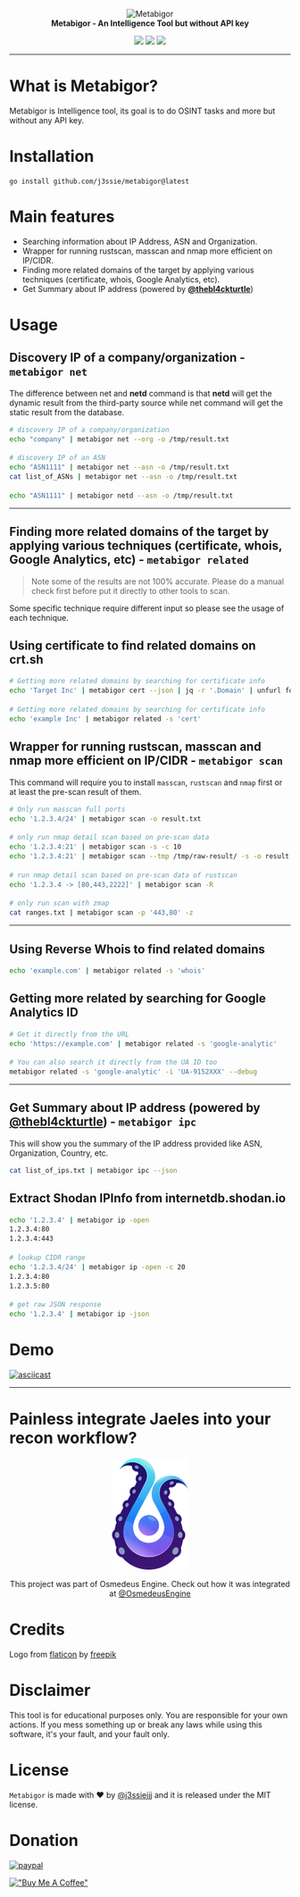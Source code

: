 <p align="center">
  <img alt="Metabigor" src="https://user-images.githubusercontent.com/23289085/143042137-28f8e7e5-e485-4dc8-a09b-10759a593210.png" height="140" />
  <br />
  <strong>Metabigor - An Intelligence Tool but without API key</strong>

  <p align="center">
  <a href="https://docs.osmedeus.org/donation/"><img src="https://img.shields.io/badge/Sponsors-0078D4?style=for-the-badge&logo=GitHub-Sponsors&logoColor=39ff14&labelColor=black&color=black"></a>
  <a href="https://twitter.com/OsmedeusEngine"><img src="https://img.shields.io/badge/%40OsmedeusEngine-0078D4?style=for-the-badge&logo=Twitter&logoColor=39ff14&labelColor=black&color=black"></a>
  <a href="https://github.com/j3ssie/osmedeus/releases"><img src="https://img.shields.io/github/release/j3ssie/metabigor?style=for-the-badge&labelColor=black&color=2fc414&logo=Github"></a>
  </p>
</p>

***


# What is Metabigor?

Metabigor is Intelligence tool, its goal is to do OSINT tasks and more but without any API key.

# Installation

```shell
go install github.com/j3ssie/metabigor@latest
```

# Main features

- Searching information about IP Address, ASN and Organization.
- Wrapper for running rustscan, masscan and nmap more efficient on IP/CIDR.
- Finding more related domains of the target by applying various techniques (certificate, whois, Google Analytics, etc).
- Get Summary about IP address (powered by [**@thebl4ckturtle**](https://github.com/theblackturtle))


# Usage

## Discovery IP of a company/organization - `metabigor net`

The difference between net and **netd** command is that **netd** will get the dynamic result from the third-party source while net command will get the static result from the database.


```bash
# discovery IP of a company/organization
echo "company" | metabigor net --org -o /tmp/result.txt

# discovery IP of an ASN
echo "ASN1111" | metabigor net --asn -o /tmp/result.txt
cat list_of_ASNs | metabigor net --asn -o /tmp/result.txt

echo "ASN1111" | metabigor netd --asn -o /tmp/result.txt
```

*** 

## Finding more related domains of the target by applying various techniques (certificate, whois, Google Analytics, etc) - `metabigor related`

> Note some of the results are not 100% accurate. Please do a manual check first before put it directly to other tools to scan.

Some specific technique require different input so please see the usage of each technique.


## Using certificate to find related domains on crt.sh

```bash
# Getting more related domains by searching for certificate info
echo 'Target Inc' | metabigor cert --json | jq -r '.Domain' | unfurl format %r.%t | sort -u # this is old command

# Getting more related domains by searching for certificate info
echo 'example Inc' | metabigor related -s 'cert'
```

## Wrapper for running rustscan, masscan and nmap more efficient on IP/CIDR - `metabigor scan` 

This command will require you to install `masscan`, `rustscan` and `nmap` first or at least the pre-scan result of them.

```bash
# Only run masscan full ports
echo '1.2.3.4/24' | metabigor scan -o result.txt

# only run nmap detail scan based on pre-scan data
echo '1.2.3.4:21' | metabigor scan -s -c 10
echo '1.2.3.4:21' | metabigor scan --tmp /tmp/raw-result/ -s -o result.txt

# run nmap detail scan based on pre-scan data of rustscan
echo '1.2.3.4 -> [80,443,2222]' | metabigor scan -R

# only run scan with zmap
cat ranges.txt | metabigor scan -p '443,80' -z
```

***

## Using Reverse Whois to find related domains

```bash
echo 'example.com' | metabigor related -s 'whois'
```

## Getting more related by searching for Google Analytics ID

```bash
# Get it directly from the URL
echo 'https://example.com' | metabigor related -s 'google-analytic'

# You can also search it directly from the UA ID too
metabigor related -s 'google-analytic' -i 'UA-9152XXX' --debug
```

*** 

## Get Summary about IP address (powered by [**@thebl4ckturtle**](https://github.com/theblackturtle)) - `metabigor ipc`

This will show you the summary of the IP address provided like ASN, Organization, Country, etc.


```bash
cat list_of_ips.txt | metabigor ipc --json
```


## Extract Shodan IPInfo from internetdb.shodan.io

```bash
echo '1.2.3.4' | metabigor ip -open
1.2.3.4:80
1.2.3.4:443

# lookup CIDR range
echo '1.2.3.4/24' | metabigor ip -open -c 20
1.2.3.4:80
1.2.3.5:80

# get raw JSON response
echo '1.2.3.4' | metabigor ip -json
```


# Demo

[![asciicast](https://asciinema.org/a/301745.svg)](https://asciinema.org/a/301745)

*** 

# Painless integrate Jaeles into your recon workflow?

<p align="center">
  <img alt="OsmedeusEngine" src="https://raw.githubusercontent.com/osmedeus/assets/main/logo-transparent.png" height="200" />
  <p align="center">
    This project was part of Osmedeus Engine. Check out how it was integrated at <a href="https://twitter.com/OsmedeusEngine">@OsmedeusEngine</a>
  </p>
</p>

# Credits

Logo from [flaticon](https://image.flaticon.com/icons/svg/1789/1789851.svg)
by [freepik](https://www.flaticon.com/authors/freepik)

# Disclaimer

This tool is for educational purposes only. You are responsible for your own actions. If you mess something up or break
any laws while using this software, it's your fault, and your fault only.

# License

`Metabigor` is made with ♥ by [@j3ssiejjj](https://twitter.com/j3ssiejjj) and it is released under the MIT license.

# Donation

[![paypal](https://www.paypalobjects.com/en_US/i/btn/btn_donateCC_LG.gif)](https://paypal.me/j3ssiejjj)

[!["Buy Me A Coffee"](https://www.buymeacoffee.com/assets/img/custom_images/orange_img.png)](https://www.buymeacoffee.com/j3ssie)
